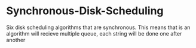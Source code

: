 # Synchronous-Disk-Scheduling
Six disk scheduling algorithms that are synchronous. This means that is an algorithm will recieve multiple queue, each string will be done one after another
